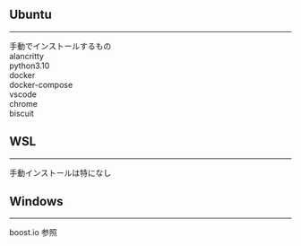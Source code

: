 ## Ubuntu

---

手動でインストールするもの  
alancritty  
python3.10  
docker  
docker-compose  
vscode  
chrome  
biscuit

## WSL

---

手動インストールは特になし

## Windows

---

boost.io 参照
